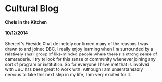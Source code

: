 # Cultural Blog
#### Chefs in the Kitchen
#### 10/12/2014

Shereef's Fireside Chat definetely confirmed many of the reasons I was drawn to and joined DBC.  I really enjoy learning when I'm surrounded by a relatively small group of like-minded people where there's a strong sense of camaraderie.  I try to look for this  sense of community whenever joining any sort of program or institution.  So far everyone I have met that is involved with DBC has been great to work with.  Although I am understandably nervous to take this next step in my life, I am very excited for it.